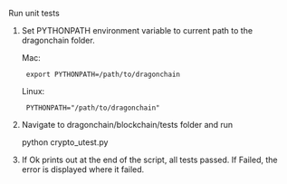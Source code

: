 Run unit tests

1) Set PYTHONPATH environment variable to current path to the dragonchain folder.

    Mac:
    
        export PYTHONPATH=/path/to/dragonchain
        
    Linux:
    
        PYTHONPATH="/path/to/dragonchain"

2) Navigate to dragonchain/blockchain/tests folder and run
    
    python crypto_utest.py

3) If Ok prints out at the end of the script, all tests passed.
   If Failed, the error is displayed where it failed.
